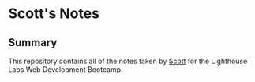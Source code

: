 # Scott's Notes

## Summary

This repository contains all of the notes taken by [Scott](https://github.com/ScottRoberts0/) for the Lighthouse Labs Web Development Bootcamp.